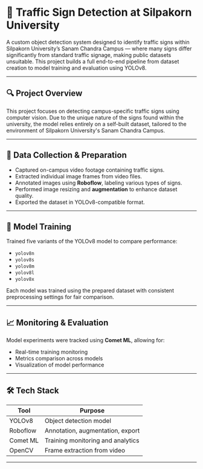# 🚦 Traffic Sign Detection at Silpakorn University

A custom object detection system designed to identify traffic signs within Silpakorn University’s Sanam Chandra Campus — where many signs differ significantly from standard traffic signage, making public datasets unsuitable. This project builds a full end-to-end pipeline from dataset creation to model training and evaluation using YOLOv8.

---

## 🔍 Project Overview

This project focuses on detecting campus-specific traffic signs using computer vision. Due to the unique nature of the signs found within the university, the model relies entirely on a self-built dataset, tailored to the environment of Silpakorn University's Sanam Chandra Campus.

---

## 📸 Data Collection & Preparation

- Captured on-campus video footage containing traffic signs.
- Extracted individual image frames from video files.
- Annotated images using **Roboflow**, labeling various types of signs.
- Performed image resizing and **augmentation** to enhance dataset quality.
- Exported the dataset in YOLOv8-compatible format.

---

## 🧠 Model Training

Trained five variants of the YOLOv8 model to compare performance:

- `yolov8n`
- `yolov8s`
- `yolov8m`
- `yolov8l`
- `yolov8x`

Each model was trained using the prepared dataset with consistent preprocessing settings for fair comparison.

---

## 📈 Monitoring & Evaluation

Model experiments were tracked using **Comet ML**, allowing for:

- Real-time training monitoring
- Metrics comparison across models
- Visualization of model performance

---

## 🛠 Tech Stack

| Tool         | Purpose                            |
|--------------|-------------------------------------|
| YOLOv8       | Object detection model              |
| Roboflow     | Annotation, augmentation, export    |
| Comet ML     | Training monitoring and analytics   |
| OpenCV       | Frame extraction from video         |

---

